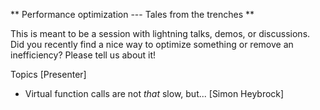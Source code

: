 ** Performance optimization --- Tales from the trenches **

This is meant to be a session with lightning talks, demos, or discussions. Did you recently find a nice way to optimize something or remove an inefficiency? Please tell us about it!

Topics [Presenter]
- Virtual function calls are not *that* slow, but... [Simon Heybrock]
